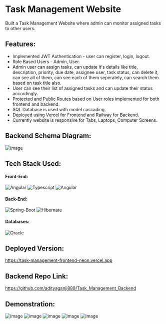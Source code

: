 # Task Management Website

Built a Task Management Website where admin can monitor assigned tasks to other users.

## Features:
* Implemented JWT Authentication - user can register, login, logout.
* Role Based Users - Admin, User.
* Admin user can assign tasks, can update it's details like title, description, priority, due date, assignee user, task status, can delete it, can see all of them, can see each of them seperately, can search them based on task title also.
* User can see their list of assigned tasks and can update their status accordingly.
* Protected and Public Routes based on User roles implemented for both frontend and backend.
* SQL Database is used with model cascading.
* Deployed using Vercel for Frontend and Railway for Backend.
* Currently website is responsive for Tabs, Laptops, Computer Screens.

## Backend Schema Diagram:
![image](https://github.com/adityaganji889/Task_Management_Frontend/assets/88584574/5dc9c820-061b-4c5f-890e-8dd772db940b)


## Tech Stack Used:
#### Front-End:
<img alt="Angular" src="https://img.shields.io/badge/angular-%23DD0031.svg?style=for-the-badge&logo=angular&logoColor=white"/> <img src="https://img.shields.io/badge/typescript-%23007ACC.svg?style=for-the-badge&logo=typescript&logoColor=white" alt="Typescript"> <img alt="Angular" src="https://img.shields.io/badge/MUI-%230081CB.svg?style=for-the-badge&logo=mui&logoColor=white"/> 

#### Back-End:
<img alt="Spring-Boot" src="https://img.shields.io/badge/Spring-6DB33F?style=for-the-badge&logo=Spring-Boot&logoColor=white"/> <img alt="Hibernate" src="https://img.shields.io/badge/Hibernate-59666C?style=for-the-badge&logo=Hibernate&logoColor=white"/> 

#### Databases:
<img alt="Oracle" src ="https://img.shields.io/badge/Oracle-F80000?style=for-the-badge&logo=oracle&logoColor=white"/>

## Deployed Version:

https://task-management-frontend-neon.vercel.app


## Backend Repo Link:

https://github.com/adityaganji889/Task_Management_Backend

## Demonstration:

![image](https://github.com/adityaganji889/Task_Management_Frontend/assets/88584574/52deb7b3-bec6-4d1d-b348-f10e44ab214e)
![image](https://github.com/adityaganji889/Task_Management_Frontend/assets/88584574/e27c1ff4-afd6-4a8e-bfc1-ef96f4ef35d6)
![image](https://github.com/adityaganji889/Task_Management_Frontend/assets/88584574/accef9a5-47f4-4143-9230-1df8fba1ee6b)
![image](https://github.com/adityaganji889/Task_Management_Frontend/assets/88584574/10abaf57-516b-4552-820e-497285a604f7)
![image](https://github.com/adityaganji889/Task_Management_Frontend/assets/88584574/4ab372a9-34d6-4fa5-a307-903c6405b7c9)



